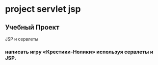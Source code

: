 # project servlet jsp
## Учебный Проект 
JSP и сервлеты
### написать игру «Крестики-Нолики» используя сервлеты и JSP.
